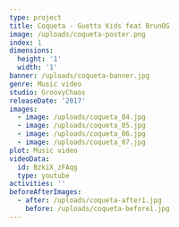 ```yaml
---
type: project
title: Coqueta - Guetto Kids feat BrunOG
image: /uploads/coqueta-poster.png
index: 1
dimensions:
  height: '1'
  width: '1'
banner: /uploads/coqueta-banner.jpg
genre: Music video
studio: GroovyChaos
releaseDate: '2017'
images:
  - image: /uploads/coqueta_04.jpg
  - image: /uploads/coqueta_05.jpg
  - image: /uploads/coqueta_06.jpg
  - image: /uploads/coqueta_07.jpg
plot: Music video
videoData:
  id: BzkiX_zFAqg
  type: youtube
activities: ''
beforeAfterImages:
  - after: /uploads/coqueta-after1.jpg
    before: /uploads/coqueta-before1.jpg
---
```


